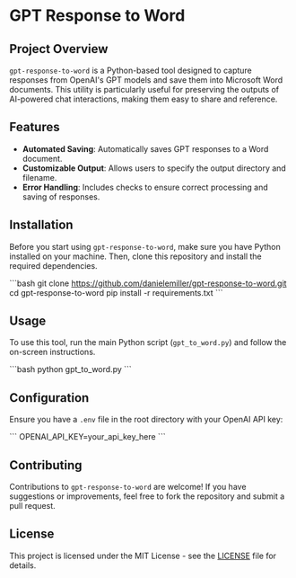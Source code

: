 # GPT Response to Word

## Project Overview
`gpt-response-to-word` is a Python-based tool designed to capture responses from OpenAI's GPT models and save them into Microsoft Word documents. This utility is particularly useful for preserving the outputs of AI-powered chat interactions, making them easy to share and reference.

## Features
- **Automated Saving**: Automatically saves GPT responses to a Word document.
- **Customizable Output**: Allows users to specify the output directory and filename.
- **Error Handling**: Includes checks to ensure correct processing and saving of responses.

## Installation
Before you start using `gpt-response-to-word`, make sure you have Python installed on your machine. Then, clone this repository and install the required dependencies.

\```bash
git clone https://github.com/danielemiller/gpt-response-to-word.git
cd gpt-response-to-word
pip install -r requirements.txt
\```

## Usage
To use this tool, run the main Python script (`gpt_to_word.py`) and follow the on-screen instructions.

\```bash
python gpt_to_word.py
\```

## Configuration
Ensure you have a `.env` file in the root directory with your OpenAI API key:

\```
OPENAI_API_KEY=your_api_key_here
\```

## Contributing
Contributions to `gpt-response-to-word` are welcome! If you have suggestions or improvements, feel free to fork the repository and submit a pull request.

## License
This project is licensed under the MIT License - see the [LICENSE](LICENSE) file for details.
